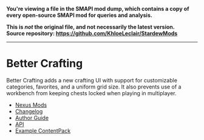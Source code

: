 **You're viewing a file in the SMAPI mod dump, which contains a copy of every open-source SMAPI mod
for queries and analysis.**

**This is _not_ the original file, and not necessarily the latest version.**  
**Source repository: https://github.com/KhloeLeclair/StardewMods**

----

# Better Crafting

Better Crafting adds a new crafting UI with support for customizable categories,
favorites, and a uniform grid size. It also prevents use of a workbench from
keeping chests locked when playing in multiplayer.

* [Nexus Mods](https://www.nexusmods.com/stardewvalley/mods/11115/)
* [Changelog](https://github.com/KhloeLeclair/StardewMods/blob/main/BetterCrafting/CHANGELOG.md)
* [Author Guide](https://github.com/KhloeLeclair/StardewMods/blob/main/BetterCrafting/author-guide.md)
* [API](https://github.com/KhloeLeclair/StardewMods/blob/main/BetterCrafting/ModAPI.cs)
* [Example ContentPack](https://github.com/KhloeLeclair/StardewMods/tree/main/BetterCrafting.Example)
